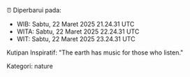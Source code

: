 ⏰ Diperbarui pada:
- WIB: Sabtu, 22 Maret 2025 21.24.31 UTC
- WITA: Sabtu, 22 Maret 2025 22.24.31 UTC
- WIT: Sabtu, 22 Maret 2025 23.24.31 UTC

Kutipan Inspiratif:
"The earth has music for those who listen."


Kategori: nature

